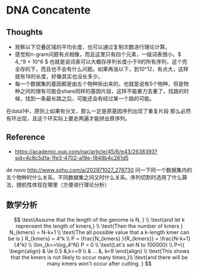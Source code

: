 # DNA Concatente
## Thoughts

* 观察以下交叠区域的平均长度，也可以通过复制次数进行理论计算。
* 感觉和n-gram问题有点相像，而且这里只有四个元素，一级词表很小。$ 4_^9 < 10^6 $ 也就是说词表可以大概存序列长度小于9的所有序列，这个完全存的下，而且也不会有什么问题。如果再涨以下，到10^12，有点大，这样就有18的长度，好像其实也没长多少。
* 每一个数据集的基因都是由五个物种拆出来的，也就是说有5个物种，但是物种之间的很有可能会share同样的基因片段，这样不能暴力去重了，找路的时候，找到一条最长路之后，可能还会有经过某一个路的可能。

在data1中，原则上如果有分叉，那么一定是原基因序列出现了重复片段
那么必然有环出现，且这个环实际上要走两遍才能拼出原序列。


## Reference
* https://academic.oup.com/nar/article/45/6/e43/2638393?sid=4c8c5d1a-1fe3-4702-a19e-1848b4c261d5 

de novo
http://www.sohu.com/a/202971027_278730
问一下同一个数据集内的五个物种时什么关系，不同数据集之间又时什么关系。序列切割时选用了什么算法，随机性体现在哪里（方便进行理论分析）

## 数学分析

$$
\text{Assume that the length of the genome is N, } \\
\text{and let k reprensent the length of kmers,} \\
\text{Then the number of kmers } N_{kmers} = N-k+1 \\
\text{The all possible value that a k-length kmer can be is } R_{kmers} = 4^k \\
P = \frac{N_{kmers} }{R_{kmers}} = \frac{N-k+1}{4^k} \\
\lim_{k>>\log_4^N} P = 0  \\
\text{Let's set N to 100000} \\
P=\{ \begin{align} 
& \le 0.5 &,k>=9 \\
& ... &, k<9
\end{align} \\
\text{This shows that the kmers is not likely to occur many times,}\\
\text{and there will be many kmers won't occur after cutting.  }
$$



[1]: https://alexbowe.com/succinct-debruijn-graphs/#our-repr

